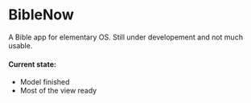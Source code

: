# BibleNow
A Bible app for elementary OS.
Still under developement and not much usable.
#### Current state:
- Model finished
- Most of the view ready
